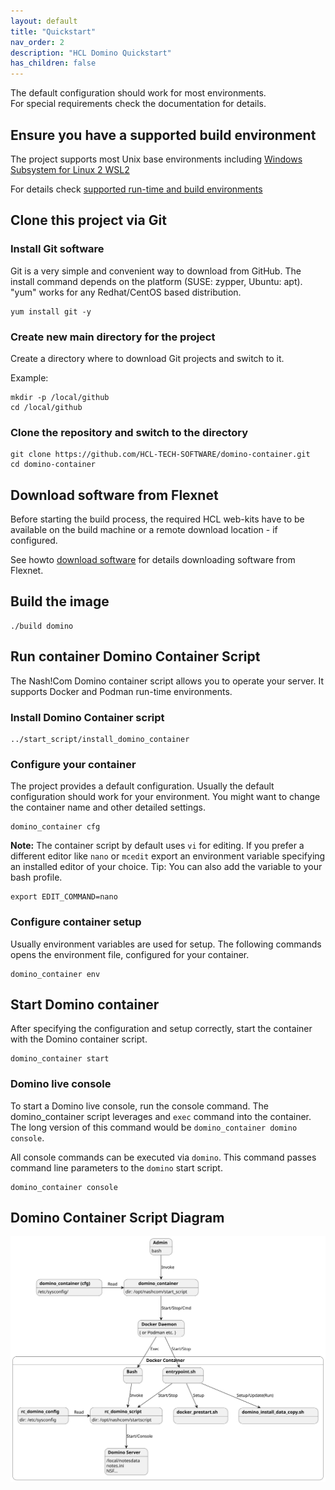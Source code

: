 ```yaml
---
layout: default
title: "Quickstart"
nav_order: 2
description: "HCL Domino Quickstart"
has_children: false
---
```


The default configuration should work for most environments.  
For special requirements check the documentation for details.

## Ensure you have a supported build environment

The project supports most Unix base environments including [Windows Subsystem for Linux 2 WSL2](https://docs.microsoft.com/en-us/windows/wsl/)

For details check [supported run-time and build environments](concept_environments.md)

## Clone this project via Git

### Install Git software

Git is a very simple and convenient way to download from GitHub.
The install command depends on the platform (SUSE: zypper, Ubuntu: apt).
"yum" works for any Redhat/CentOS based distribution.

```
yum install git -y
```

### Create new main directory for the project

Create a directory where to download Git projects and switch to it.

Example:

```
mkdir -p /local/github
cd /local/github
```

### Clone the repository and switch to the directory

```
git clone https://github.com/HCL-TECH-SOFTWARE/domino-container.git 
cd domino-container
```

## Download software from Flexnet

Before starting the build process, the required HCL web-kits have to be available on the build machine or a remote download location - if configured.  

See howto [download software](howto_download-software.md) for details downloading software from Flexnet.

## Build the image

```
./build domino
```

## Run container Domino Container Script

The Nash!Com Domino container script allows you to operate your server. It supports Docker and Podman run-time environments.

### Install Domino Container script

```
../start_script/install_domino_container
```

### Configure your container

The project provides a default configuration.
Usually the default configuration should work for your environment.
You might want to change the container name and other detailed settings.


```
domino_container cfg
```

**Note:** The container script by default uses `vi` for editing.
If you prefer a different editor like `nano` or `mcedit` export an environment variable specifying an installed editor of your choice.
Tip: You can also add the variable to your bash profile.

```
export EDIT_COMMAND=nano
```

### Configure container setup

Usually environment variables are used for setup.
The following commands opens the environment file, configured for your container.

```
domino_container env
```

## Start Domino container

After specifying the configuration and setup correctly, start the container with the Domino container script.

```
domino_container start
```

### Domino live console

To start a Domino live console, run the console command.
The domino_container script leverages and `exec` command into the container.
The long version of this command would be `domino_container domino console`.

All console commands can be executed via `domino`.
This command passes command line parameters to the `domino` start script.

```
domino_container console

```

## Domino Container Script Diagram


![domino_container script diagram](assets/images/svg/containerstartscript.svg)
